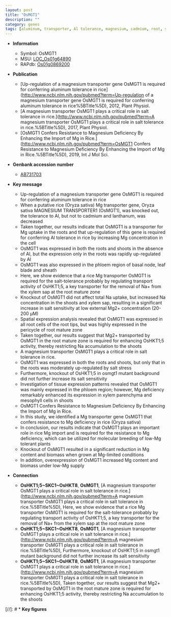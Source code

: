 ```yaml
---
layout: post
title: "OsMGT1"
description: ""
category: genes
tags: [aluminum, transporter, Al tolerance, magnesium, cadmium, root, shoot, leaf, xylem, sheath, salt, tolerance, salt tolerance, salt stress, stress, phloem, Salt Sensitivity, resistance, biomass, breeding, xylem parenchyma]
---
```


* **Information**  
    + Symbol: OsMGT1  
    + MSU: [LOC_Os01g64890](http://rice.uga.edu/cgi-bin/ORF_infopage.cgi?orf=LOC_Os01g64890)  
    + RAPdb: [Os01g0869200](http://rapdb.dna.affrc.go.jp/viewer/gbrowse_details/irgsp1?name=Os01g0869200)  

* **Publication**  
    + [Up-regulation of a magnesium transporter gene OsMGT1 is required for conferring aluminum tolerance in rice](http://www.ncbi.nlm.nih.gov/pubmed?term=Up-regulation of a magnesium transporter gene OsMGT1 is required for conferring aluminum tolerance in rice%5BTitle%5D), 2012, Plant Physiol.
    + [A magnesium transporter OsMGT1 plays a critical role in salt tolerance in rice.](http://www.ncbi.nlm.nih.gov/pubmed?term=A magnesium transporter OsMGT1 plays a critical role in salt tolerance in rice.%5BTitle%5D), 2017, Plant Physiol.
    + [OsMGT1 Confers Resistance to Magnesium Deficiency By Enhancing the Import of Mg in Rice.](http://www.ncbi.nlm.nih.gov/pubmed?term=OsMGT1 Confers Resistance to Magnesium Deficiency By Enhancing the Import of Mg in Rice.%5BTitle%5D), 2019, Int J Mol Sci.

* **Genbank accession number**  
    + [AB731703](http://www.ncbi.nlm.nih.gov/nuccore/AB731703)

* **Key message**  
    + Up-regulation of a magnesium transporter gene OsMGT1 is required for conferring aluminum tolerance in rice
    + When a putative rice (Oryza sativa) Mg transporter gene, Oryza sativa MAGNESIUM TRANSPORTER1 (OsMGT1), was knocked out, the tolerance to Al, but not to cadmium and lanthanum, was decreased
    + Taken together, our results indicate that OsMGT1 is a transporter for Mg uptake in the roots and that up-regulation of this gene is required for conferring Al tolerance in rice by increasing Mg concentration in the cell
    + OsMGT1 was expressed in both the roots and shoots in the absence of Al, but the expression only in the roots was rapidly up-regulated by Al
    + OsMGT1 was also expressed in the phloem region of basal node, leaf blade and sheath
    + Here, we show evidence that a rice Mg transporter OsMGT1 is required for the salt-tolerance probably by regulating transport activity of OsHKT1;5, a key transporter for the removal of Na+ from the xylem sap at the root mature zone
    + Knockout of OsMGT1 did not affect total Na uptake, but increased Na concentration in the shoots and xylem sap, resulting in a significant increase in salt sensitivity at low external Mg2+ concentration (20-200 μM)
    + Spatial expression analysis revealed that OsMGT1 was expressed in all root cells of the root tips, but was highly expressed in the pericycle of root mature zone
    + Taken together, our results suggest that Mg2+ transported by OsMGT1 in the root mature zone is required for enhancing OsHKT1;5 activity, thereby restricting Na accumulation to the shoots
    + A magnesium transporter OsMGT1 plays a critical role in salt tolerance in rice.
    + OsMGT1 was expressed in both the roots and shoots, but only that in the roots was moderately up-regulated by salt stress
    + Furthermore, knockout of OsHKT1;5 in osmgt1 mutant background did not further increase its salt sensitivity
    + Investigation of tissue expression patterns revealed that OsMGT1 was mainly expressed in the phloem region; however, Mg deficiency remarkably enhanced its expression in xylem parenchyma and mesophyll cells in shoots
    + OsMGT1 Confers Resistance to Magnesium Deficiency By Enhancing the Import of Mg in Rice.
    + In this study, we identified a Mg transporter gene OsMGT1 that confers resistance to Mg deficiency in rice (Oryza sativa)
    + In conclusion, our results indicate that OsMGT1 plays an important role in rice Mg import and is required for the resistance to Mg deficiency, which can be utilized for molecular breeding of low-Mg tolerant plants
    + Knockout of OsMGT1 resulted in a significant reduction in Mg content and biomass when grown at Mg-limited conditions
    + In addition, overexpression of OsMGT1 increased Mg content and biomass under low-Mg supply

* **Connection**  
    + __OsHKT1;5~SKC1~OsHKT8__, __OsMGT1__, [A magnesium transporter OsMGT1 plays a critical role in salt tolerance in rice.](http://www.ncbi.nlm.nih.gov/pubmed?term=A magnesium transporter OsMGT1 plays a critical role in salt tolerance in rice.%5BTitle%5D),  Here, we show evidence that a rice Mg transporter OsMGT1 is required for the salt-tolerance probably by regulating transport activity of OsHKT1;5, a key transporter for the removal of Na+ from the xylem sap at the root mature zone
    + __OsHKT1;5~SKC1~OsHKT8__, __OsMGT1__, [A magnesium transporter OsMGT1 plays a critical role in salt tolerance in rice.](http://www.ncbi.nlm.nih.gov/pubmed?term=A magnesium transporter OsMGT1 plays a critical role in salt tolerance in rice.%5BTitle%5D),  Furthermore, knockout of OsHKT1;5 in osmgt1 mutant background did not further increase its salt sensitivity
    + __OsHKT1;5~SKC1~OsHKT8__, __OsMGT1__, [A magnesium transporter OsMGT1 plays a critical role in salt tolerance in rice.](http://www.ncbi.nlm.nih.gov/pubmed?term=A magnesium transporter OsMGT1 plays a critical role in salt tolerance in rice.%5BTitle%5D),  Taken together, our results suggest that Mg2+ transported by OsMGT1 in the root mature zone is required for enhancing OsHKT1;5 activity, thereby restricting Na accumulation to the shoots

[//]: # * **Key figures**  


